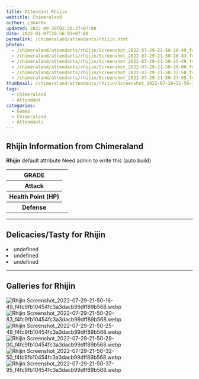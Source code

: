 ```yaml
---
title: Attendant Rhijin
webtitle: Chimeraland
author: L3n4r0x
updated: 2022-09-30T02:26:37+07:00
date: 2022-01-07T20:56:03+07:00
permalink: /chimeraland/attendants/rhijin.html
photos:
  - /chimeraland/attendants/rhijin/Screenshot_2022-07-29-21-50-16-49_f4fc9fb10454fc3a3dacb99dff89b568.webp
  - /chimeraland/attendants/rhijin/Screenshot_2022-07-29-21-50-20-83_f4fc9fb10454fc3a3dacb99dff89b568.webp
  - /chimeraland/attendants/rhijin/Screenshot_2022-07-29-21-50-25-49_f4fc9fb10454fc3a3dacb99dff89b568.webp
  - /chimeraland/attendants/rhijin/Screenshot_2022-07-29-21-50-29-00_f4fc9fb10454fc3a3dacb99dff89b568.webp
  - /chimeraland/attendants/rhijin/Screenshot_2022-07-29-21-50-32-50_f4fc9fb10454fc3a3dacb99dff89b568.webp
  - /chimeraland/attendants/rhijin/Screenshot_2022-07-29-21-50-37-95_f4fc9fb10454fc3a3dacb99dff89b568.webp
thumbnail: /chimeraland/attendants/rhijin/Screenshot_2022-07-29-21-50-16-49_f4fc9fb10454fc3a3dacb99dff89b568.webp
tags:
  - Chimeraland
  - Attendant
categories:
  - Games
  - Chimeraland
  - Attendants
---
```


<section id="bootstrap-wrapper"><link rel="stylesheet" href="https://cdn.statically.io/gh/dimaslanjaka/Web-Manajemen/40ac3225/css/bootstrap-4.5-wrapper.css"/><h2>Rhijin Information from Chimeraland</h2><p><b>Rhijin</b> default attribute Need admin to write this (auto build)<table><tr><th>GRADE</th><td></td></tr><tr><th>Attack</th><td></td></tr><tr><th>Health Point (HP)</th><td></td></tr><tr><th>Defense</th><td></td></tr></table></p><hr/><h2>Delicacies/Tasty for Rhijin</h2><li class="d-flex justify-content-between">undefined </li><li class="d-flex justify-content-between">undefined </li><li class="d-flex justify-content-between">undefined </li><hr/><div id="gallery"><h2>Galleries for Rhijin</h2><div class="row"><div class="col-lg-6 col-12"><img src="/chimeraland/attendants/rhijin/Screenshot_2022-07-29-21-50-16-49_f4fc9fb10454fc3a3dacb99dff89b568.webp" alt="Rhijin Screenshot_2022-07-29-21-50-16-49_f4fc9fb10454fc3a3dacb99dff89b568.webp"/></div><div class="col-lg-6 col-12"><img src="/chimeraland/attendants/rhijin/Screenshot_2022-07-29-21-50-20-83_f4fc9fb10454fc3a3dacb99dff89b568.webp" alt="Rhijin Screenshot_2022-07-29-21-50-20-83_f4fc9fb10454fc3a3dacb99dff89b568.webp"/></div><div class="col-lg-6 col-12"><img src="/chimeraland/attendants/rhijin/Screenshot_2022-07-29-21-50-25-49_f4fc9fb10454fc3a3dacb99dff89b568.webp" alt="Rhijin Screenshot_2022-07-29-21-50-25-49_f4fc9fb10454fc3a3dacb99dff89b568.webp"/></div><div class="col-lg-6 col-12"><img src="/chimeraland/attendants/rhijin/Screenshot_2022-07-29-21-50-29-00_f4fc9fb10454fc3a3dacb99dff89b568.webp" alt="Rhijin Screenshot_2022-07-29-21-50-29-00_f4fc9fb10454fc3a3dacb99dff89b568.webp"/></div><div class="col-lg-6 col-12"><img src="/chimeraland/attendants/rhijin/Screenshot_2022-07-29-21-50-32-50_f4fc9fb10454fc3a3dacb99dff89b568.webp" alt="Rhijin Screenshot_2022-07-29-21-50-32-50_f4fc9fb10454fc3a3dacb99dff89b568.webp"/></div><div class="col-lg-6 col-12"><img src="/chimeraland/attendants/rhijin/Screenshot_2022-07-29-21-50-37-95_f4fc9fb10454fc3a3dacb99dff89b568.webp" alt="Rhijin Screenshot_2022-07-29-21-50-37-95_f4fc9fb10454fc3a3dacb99dff89b568.webp"/></div></div></div></section>